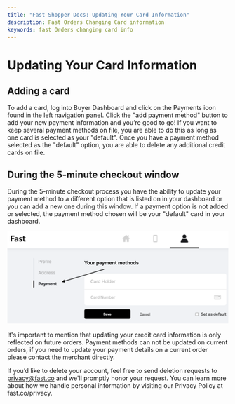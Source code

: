 ```yaml
---
title: "Fast Shopper Docs: Updating Your Card Information"
description: Fast Orders Changing Card information
keywords: fast Orders changing card info
---
```


# Updating Your Card Information

## Adding a card

To add a card, log into Buyer Dashboard and click on the Payments icon found in the left navigation panel. Click the "add payment method" button to add your new payment information and you’re good to go! If you want to keep several payment methods on file, you are able to do this as long as one card is selected as your "default". Once you have a payment method selected as the "default" option, you are able to delete any additional credit cards on file.

## During the 5-minute checkout window

During the 5-minute checkout process you have the ability to update your payment method to a different option that is listed on in your dashboard or you can add a new one during this window. If a payment option is not added or selected, the payment method chosen will be your "default" card in your dashboard.

<img src="./images/payment-methods.png"/>

It's important to mention that updating your credit card information is only reflected on future orders. Payment methods can not be updated on current orders, if you need to update your payment details on a current order please contact the merchant directly.

If you’d like to delete your account, feel free to send deletion requests to privacy@fast.co and we'll promptly honor your request. You can learn more about how we handle personal information by visiting our Privacy Policy at fast.co/privacy.
